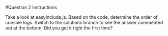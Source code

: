 #Question 2 Instructions

Take a look at easyInclude.js. Based on the code, determine the order of console logs. Switch to the solutions branch to see the answer commented out at the bottom. Did you get it right the first time?